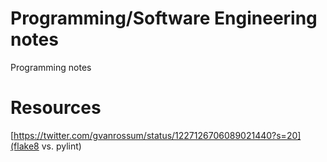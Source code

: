 # Programming/Software Engineering notes
Programming notes

# Resources
[https://twitter.com/gvanrossum/status/1227126706089021440?s=20](flake8 vs. pylint)